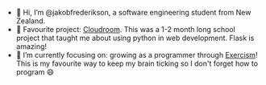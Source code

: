 - 👋 Hi, I’m @jakobfrederikson, a software engineering student from New Zealand.
- 💫 Favourite project: [Cloudroom](https://github.com/jakobfrederikson/Cloudroom). This was a 1-2 month long school project that taught me about using python in web development. Flask is amazing!
- 🌱 I’m currently focusing on: growing as a programmer through [Exercism](https://exercism.org/)! This is my favourite way to keep my brain ticking so I don't forget how to program 😄

<!---
jakobfrederikson/jakobfrederikson is a ✨ special ✨ repository because its `README.md` (this file) appears on your GitHub profile.
You can click the Preview link to take a look at your changes.
--->
